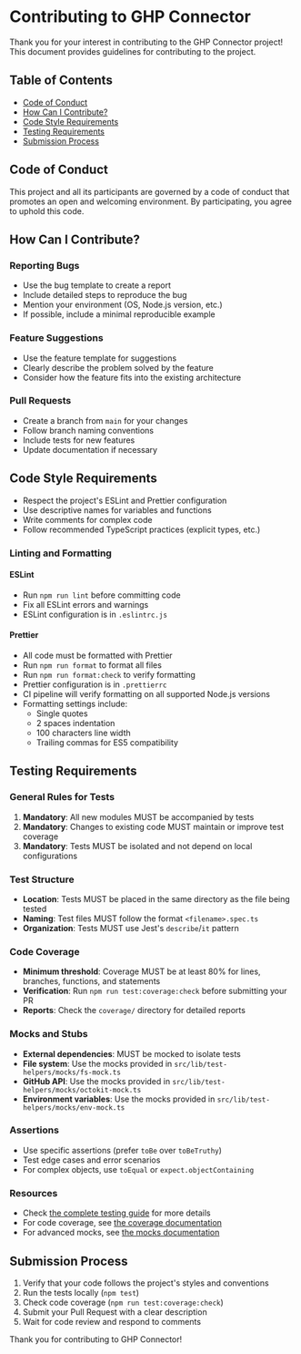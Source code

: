 # Contributing to GHP Connector

Thank you for your interest in contributing to the GHP Connector project! This document provides guidelines for contributing to the project.

## Table of Contents

- [Code of Conduct](#code-of-conduct)
- [How Can I Contribute?](#how-can-i-contribute)
- [Code Style Requirements](#code-style-requirements)
- [Testing Requirements](#testing-requirements)
- [Submission Process](#submission-process)

## Code of Conduct

This project and all its participants are governed by a code of conduct that promotes an open and welcoming environment. By participating, you agree to uphold this code.

## How Can I Contribute?

### Reporting Bugs

- Use the bug template to create a report
- Include detailed steps to reproduce the bug
- Mention your environment (OS, Node.js version, etc.)
- If possible, include a minimal reproducible example

### Feature Suggestions

- Use the feature template for suggestions
- Clearly describe the problem solved by the feature
- Consider how the feature fits into the existing architecture

### Pull Requests

- Create a branch from `main` for your changes
- Follow branch naming conventions
- Include tests for new features
- Update documentation if necessary

## Code Style Requirements

- Respect the project's ESLint and Prettier configuration
- Use descriptive names for variables and functions
- Write comments for complex code
- Follow recommended TypeScript practices (explicit types, etc.)

### Linting and Formatting

#### ESLint
- Run `npm run lint` before committing code
- Fix all ESLint errors and warnings
- ESLint configuration is in `.eslintrc.js`

#### Prettier
- All code must be formatted with Prettier
- Run `npm run format` to format all files
- Run `npm run format:check` to verify formatting
- Prettier configuration is in `.prettierrc`
- CI pipeline will verify formatting on all supported Node.js versions
- Formatting settings include:
  - Single quotes
  - 2 spaces indentation
  - 100 characters line width
  - Trailing commas for ES5 compatibility

## Testing Requirements

### General Rules for Tests

1. **Mandatory**: All new modules MUST be accompanied by tests
2. **Mandatory**: Changes to existing code MUST maintain or improve test coverage
3. **Mandatory**: Tests MUST be isolated and not depend on local configurations

### Test Structure

- **Location**: Tests MUST be placed in the same directory as the file being tested
- **Naming**: Test files MUST follow the format `<filename>.spec.ts`
- **Organization**: Tests MUST use Jest's `describe`/`it` pattern

### Code Coverage

- **Minimum threshold**: Coverage MUST be at least 80% for lines, branches, functions, and statements
- **Verification**: Run `npm run test:coverage:check` before submitting your PR
- **Reports**: Check the `coverage/` directory for detailed reports

### Mocks and Stubs

- **External dependencies**: MUST be mocked to isolate tests
- **File system**: Use the mocks provided in `src/lib/test-helpers/mocks/fs-mock.ts`
- **GitHub API**: Use the mocks provided in `src/lib/test-helpers/mocks/octokit-mock.ts`
- **Environment variables**: Use the mocks provided in `src/lib/test-helpers/mocks/env-mock.ts`

### Assertions

- Use specific assertions (prefer `toBe` over `toBeTruthy`)
- Test edge cases and error scenarios
- For complex objects, use `toEqual` or `expect.objectContaining`

### Resources

- Check [the complete testing guide](./docs/testing/guide.md) for more details
- For code coverage, see [the coverage documentation](./docs/testing/code-coverage.md)
- For advanced mocks, see [the mocks documentation](./docs/testing/advanced-mocks.md)

## Submission Process

1. Verify that your code follows the project's styles and conventions
2. Run the tests locally (`npm test`)
3. Check code coverage (`npm run test:coverage:check`)
4. Submit your Pull Request with a clear description
5. Wait for code review and respond to comments

Thank you for contributing to GHP Connector! 